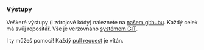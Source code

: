 ### Výstupy

Veškeré výstupy (i zdrojové kódy) naleznete na <a href="https://github.com/otevrenamesta/"><i class="fa fa-github"></i> našem githubu</a>.
Každý celek má svůj repositář.
Vše je verzovnáno [systémem GIT](http://cs.wikipedia.org/wiki/Git).

I ty můžeš pomoci!
Každý <i class="fa fa-code-fork"></i>
[pull request](http://git-scm.com/book/cs/v1/Distribuovan%C3%BD-charakter-syst%C3%A9mu-Git-P%C5%99isp%C3%ADv%C3%A1n%C3%AD-do-projektu) je vítán.
